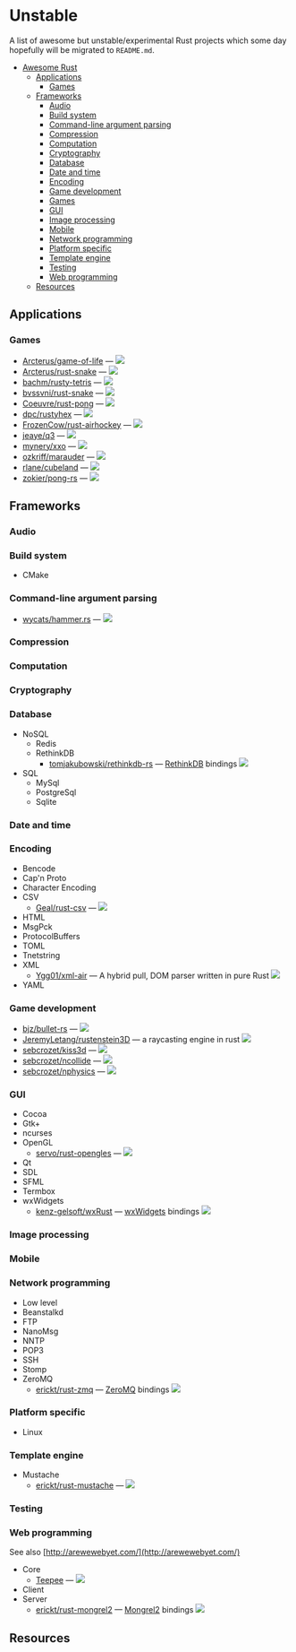 # Unstable

A list of awesome but unstable/experimental Rust projects which some day hopefully will be migrated to `README.md`.

- [Awesome Rust](#awesome-rust)
  - [Applications](#applications)
    - [Games](#games)
  - [Frameworks](#frameworks)
    - [Audio](#audio)
    - [Build system](#build-system)
    - [Command-line argument parsing](#command-line-argument-parsing)
    - [Compression](#compression)
    - [Computation](#computation)
    - [Cryptography](#cryptography)
    - [Database](#database)
    - [Date and time](#date-and-time)
    - [Encoding](#encoding)
    - [Game development](#game-development)
    - [Games](#games)
    - [GUI](#gui)
    - [Image processing](#image-processing)
    - [Mobile](#mobile)
    - [Network programming](#network-programming)
    - [Platform specific](#platform-specific)
    - [Template engine](#template-engine)
    - [Testing](#testing)
    - [Web programming](#web-programming)
  - [Resources](#resources)

## Applications


### Games

* [Arcterus/game-of-life](https://github.com/Arcterus/game-of-life) — [<img src="https://travis-ci.org/Arcterus/game-of-life.svg?branch=master">](https://travis-ci.org/Arcterus/game-of-life)
* [Arcterus/rust-snake](https://github.com/Arcterus/rust-snake) — [<img src="https://travis-ci.org/Arcterus/rust-snake.svg?branch=master">](https://travis-ci.org/Arcterus/rust-snake)
* [bachm/rusty-tetris](https://github.com/bachm/rusty-tetris) — [<img src="https://travis-ci.org/bachm/rusty-tetris.svg?branch=master">](https://travis-ci.org/bachm/rusty-tetris)
* [bvssvni/rust-snake](https://github.com/bvssvni/rust-snake) — [<img src="https://travis-ci.org/bvssvni/rust-snake.svg?branch=master">](https://travis-ci.org/bvssvni/rust-snake)
* [Coeuvre/rust-pong](https://github.com/Coeuvre/rust-pong) — [<img src="https://travis-ci.org/Coeuvre/rust-pong.svg?branch=master">](https://travis-ci.org/Coeuvre/rust-pong)
* [dpc/rustyhex](https://github.com/dpc/rustyhex) — [<img src="https://travis-ci.org/dpc/rustyhex.svg?branch=master">](https://travis-ci.org/dpc/rustyhex)
* [FrozenCow/rust-airhockey](https://github.com/FrozenCow/rust-airhockey) — [<img src="https://travis-ci.org/FrozenCow/rust-airhockey.svg?branch=master">](https://travis-ci.org/FrozenCow/rust-airhockey)
* [jeaye/q3](https://github.com/jeaye/q3) — [<img src="https://travis-ci.org/jeaye/q3.svg?branch=master">](https://travis-ci.org/jeaye/q3)
* [mynery/xxo](https://github.com/mynery/xxo) — [<img src="https://travis-ci.org/mynery/xxo.svg?branch=master">](https://travis-ci.org/mynery/xxo)
* [ozkriff/marauder](https://github.com/ozkriff/marauder) — [<img src="https://travis-ci.org/ozkriff/marauder.svg?branch=master">](https://travis-ci.org/ozkriff/marauder)
* [rlane/cubeland](https://github.com/rlane/cubeland) — [<img src="https://travis-ci.org/rlane/cubeland.svg?branch=master">](https://travis-ci.org/rlane/cubeland)
* [zokier/pong-rs](https://github.com/zokier/pong-rs) — [<img src="https://travis-ci.org/zokier/pong-rs.svg?branch=master">](https://travis-ci.org/zokier/pong-rs)

## Frameworks


### Audio


### Build system

* CMake

### Command-line argument parsing

* [wycats/hammer.rs](https://github.com/wycats/hammer.rs) — [<img src="https://travis-ci.org/wycats/hammer.rs.svg?branch=master">](https://travis-ci.org/wycats/hammer.rs)

### Compression


### Computation


### Cryptography


### Database

* NoSQL
  * Redis
  * RethinkDB
    * [tomjakubowski/rethinkdb-rs](https://github.com/tomjakubowski/rethinkdb-rs) — [RethinkDB](http://www.rethinkdb.com) bindings [<img src="https://travis-ci.org/tomjakubowski/rethinkdb-rs.svg?branch=master">](https://travis-ci.org/tomjakubowski/rethinkdb-rs)
* SQL
  * MySql
  * PostgreSql
  * Sqlite

### Date and time


### Encoding

* Bencode
* Cap'n Proto
* Character Encoding
* CSV
  * [Geal/rust-csv](https://github.com/Geal/rust-csv) — [<img src="https://travis-ci.org/Geal/rust-csv.svg?branch=master">](https://travis-ci.org/Geal/rust-csv)
* HTML
* MsgPck
* ProtocolBuffers
* TOML
* Tnetstring
* XML
  * [Ygg01/xml-air](https://github.com/Ygg01/xml-air) — A hybrid pull, DOM parser written in pure Rust [<img src="https://travis-ci.org/Ygg01/xml-air.svg?branch=master">](https://travis-ci.org/Ygg01/xml-air)
* YAML

### Game development

* [bjz/bullet-rs](https://github.com/bjz/bullet-rs) — [<img src="https://travis-ci.org/bjz/bullet-rs.svg?branch=master">](https://travis-ci.org/bjz/bullet-rs)
* [JeremyLetang/rustenstein3D](https://github.com/JeremyLetang/rustenstein3D) — a raycasting engine in rust [<img src="https://travis-ci.org/JeremyLetang/rustenstein3D.svg?branch=master">](https://travis-ci.org/JeremyLetang/rustenstein3D)
* [sebcrozet/kiss3d](https://github.com/sebcrozet/kiss3d) — [<img src="https://travis-ci.org/sebcrozet/kiss3d.svg?branch=master">](https://travis-ci.org/sebcrozet/kiss3d)
* [sebcrozet/ncollide](https://github.com/sebcrozet/ncollide) — [<img src="https://travis-ci.org/sebcrozet/ncollide.svg?branch=master">](https://travis-ci.org/sebcrozet/ncollide)
* [sebcrozet/nphysics](https://github.com/sebcrozet/nphysics) — [<img src="https://travis-ci.org/sebcrozet/nphysics.svg?branch=master">](https://travis-ci.org/sebcrozet/nphysics)

### GUI

* Cocoa
* Gtk+
* ncurses
* OpenGL
  * [servo/rust-opengles](https://github.com/servo/rust-opengles) — [<img src="https://travis-ci.org/servo/rust-opengles.svg?branch=master">](https://travis-ci.org/servo/rust-opengles)
* Qt
* SDL
* SFML
* Termbox
* wxWidgets
  * [kenz-gelsoft/wxRust](https://github.com/kenz-gelsoft/wxRust) — [wxWidgets](http://www.wxwidgets.org/) bindings [<img src="https://travis-ci.org/kenz-gelsoft/wxRust.svg?branch=master">](https://travis-ci.org/kenz-gelsoft/wxRust)

### Image processing


### Mobile


### Network programming

* Low level
* Beanstalkd
* FTP
* NanoMsg
* NNTP
* POP3
* SSH
* Stomp
* ZeroMQ
  * [erickt/rust-zmq](https://github.com/erickt/rust-zmq) — [ZeroMQ](http://zeromq.org) bindings [<img src="https://travis-ci.org/erickt/rust-zmq.svg?branch=master">](https://travis-ci.org/erickt/rust-zmq)

### Platform specific

* Linux

### Template engine

* Mustache
  * [erickt/rust-mustache](https://github.com/erickt/rust-mustache) — [<img src="https://travis-ci.org/erickt/rust-mustache.svg?branch=master">](https://travis-ci.org/erickt/rust-mustache)

### Testing


### Web programming

See also [http://arewewebyet.com/](http://arewewebyet.com/)

* Core
  * [Teepee](https://github.com/Teepee) — [<img src="https://travis-ci.org/Teepee.svg?branch=master">](https://travis-ci.org/Teepee)
* Client
* Server
  * [erickt/rust-mongrel2](https://github.com/erickt/rust-mongrel2) — [Mongrel2](http://mongrel2.org) bindings [<img src="https://travis-ci.org/erickt/rust-mongrel2.svg?branch=master">](https://travis-ci.org/erickt/rust-mongrel2)

## Resources
